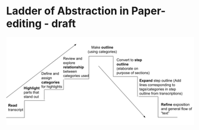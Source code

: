 # Ladder of Abstraction in Paper-editing - draft

![Ladder of abstraction in paper-editing](/assets/Ladder_of_abstraction.png)

<!-- Expand/explain -->